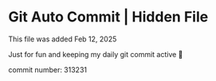 # Git Auto Commit | Hidden File

This file was added Feb 12, 2025

Just for fun and keeping my daily git commit active 🤪

commit number: 313231
